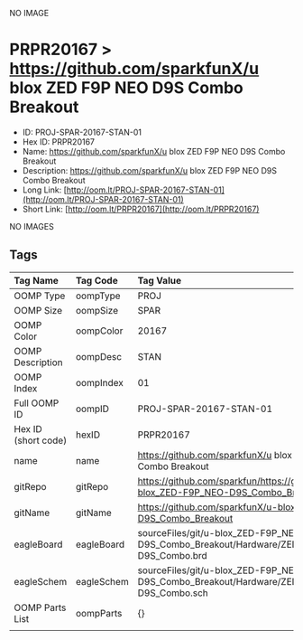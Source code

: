 


  
NO IMAGE  
# PRPR20167 > https://github.com/sparkfunX/u blox ZED F9P NEO D9S Combo Breakout

- ID: PROJ-SPAR-20167-STAN-01
- Hex ID: PRPR20167
- Name: https://github.com/sparkfunX/u blox ZED F9P NEO D9S Combo Breakout
- Description: https://github.com/sparkfunX/u blox ZED F9P NEO D9S Combo Breakout
- Long Link: [http://oom.lt/PROJ-SPAR-20167-STAN-01](http://oom.lt/PROJ-SPAR-20167-STAN-01)
- Short Link: [http://oom.lt/PRPR20167](http://oom.lt/PRPR20167)
  
NO IMAGES  
## Tags
  

|Tag Name|Tag Code|Tag Value|
| :--- | :--- | :--- |
|OOMP Type|oompType|PROJ|
|OOMP Size|oompSize|SPAR|
|OOMP Color|oompColor|20167|
|OOMP Description|oompDesc|STAN|
|OOMP Index|oompIndex|01|
|Full OOMP ID|oompID|PROJ-SPAR-20167-STAN-01|
|Hex ID (short code)|hexID|PRPR20167|
|name|name|https://github.com/sparkfunX/u blox ZED F9P NEO D9S Combo Breakout|
|gitRepo|gitRepo|https://github.com/sparkfun/https://github.com/sparkfunX/u-blox_ZED-F9P_NEO-D9S_Combo_Breakout|
|gitName|gitName|https://github.com/sparkfunX/u-blox_ZED-F9P_NEO-D9S_Combo_Breakout|
|eagleBoard|eagleBoard|sourceFiles/git/u-blox_ZED-F9P_NEO-D9S_Combo_Breakout/Hardware/ZED-F9P_NEO-D9S_Combo.brd|
|eagleSchem|eagleSchem|sourceFiles/git/u-blox_ZED-F9P_NEO-D9S_Combo_Breakout/Hardware/ZED-F9P_NEO-D9S_Combo.sch|
|OOMP Parts List|oompParts|{}|
||||
